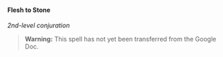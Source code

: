 #### Flesh to Stone
<!-- markdownlint-disable-next-line no-emphasis-as-heading -->
_2nd-level conjuration_

> **Warning:**
> This spell has not yet been transferred from the Google Doc.
